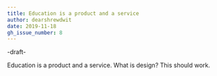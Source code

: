 ```yaml
---
title: Education is a product and a service
author: dearshrewdwit
date: 2019-11-18
gh_issue_number: 8
---
```



-draft-

Education is a product and a service. What is design?
This should work.

